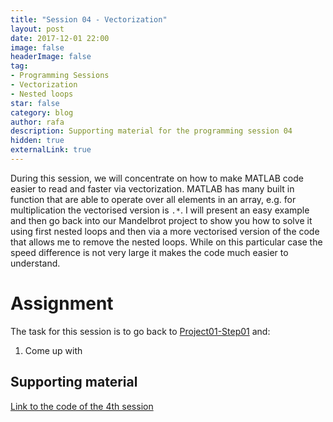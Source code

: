 ```yaml
---
title: "Session 04 - Vectorization"
layout: post
date: 2017-12-01 22:00
image: false
headerImage: false
tag:
- Programming Sessions
- Vectorization
- Nested loops
star: false
category: blog
author: rafa
description: Supporting material for the programming session 04
hidden: true
externalLink: true
---
```



During this session, we will concentrate on how to make MATLAB code easier to read and faster via vectorization. MATLAB has many built in function that are able to operate over all elements in an array, e.g. for multiplication the vectorised version is ```.*```. I will present an easy example and then go back into our Mandelbrot project to show you how to solve it using first nested loops and then via a more vectorised version of the code that allows me to remove the nested loops. While on this particular case the speed difference is not very large it makes the code much easier to understand.




# Assignment
The task for this session is to go back to [Project01-Step01](/Project01-Step01) and:

1. Come up with

## Supporting material

[Link to the code of the 4th session](https://github.com/CamachoDejay/ProgrammingSessions/tree/master/Session-04)
